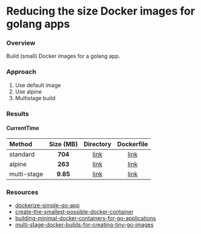 # Reducing the size Docker images for golang apps
### Overview
Build (small) Docker images for a golang app.

### Approach
1. Use default image
2. Use alpine
3. Multistage build

### Results
#### CurrentTime
Method | Size (MB) | Directory | Dockerfile
:--- | :---: | :---: | :---: |
standard | **704** | [link](./currentTime/1_standard) | [link](./currentTime/1_standard/Dockerfile) |
alpine | **263** | [link](./currentTime/2_alpine) | [link](./currentTime/2_alpine/Dockerfile) |
multi-stage | **9.85** | [link](./currentTime/3_multiStage) | [link](./currentTime/3_multiStage/Dockerfile) |

### Resources
- [dockerize-simple-go-app](http://www.nikola-breznjak.com/blog/go/dockerize-simple-go-app/)
- [create-the-smallest-possible-docker-container](http://blog.xebia.com/create-the-smallest-possible-docker-container/)
- [building-minimal-docker-containers-for-go-applications](https://blog.codeship.com/building-minimal-docker-containers-for-go-applications/)
- [multi-stage-docker-builds-for-creating-tiny-go-images](https://medium.com/travis-on-docker/multi-stage-docker-builds-for-creating-tiny-go-images-e0e1867efe5a)